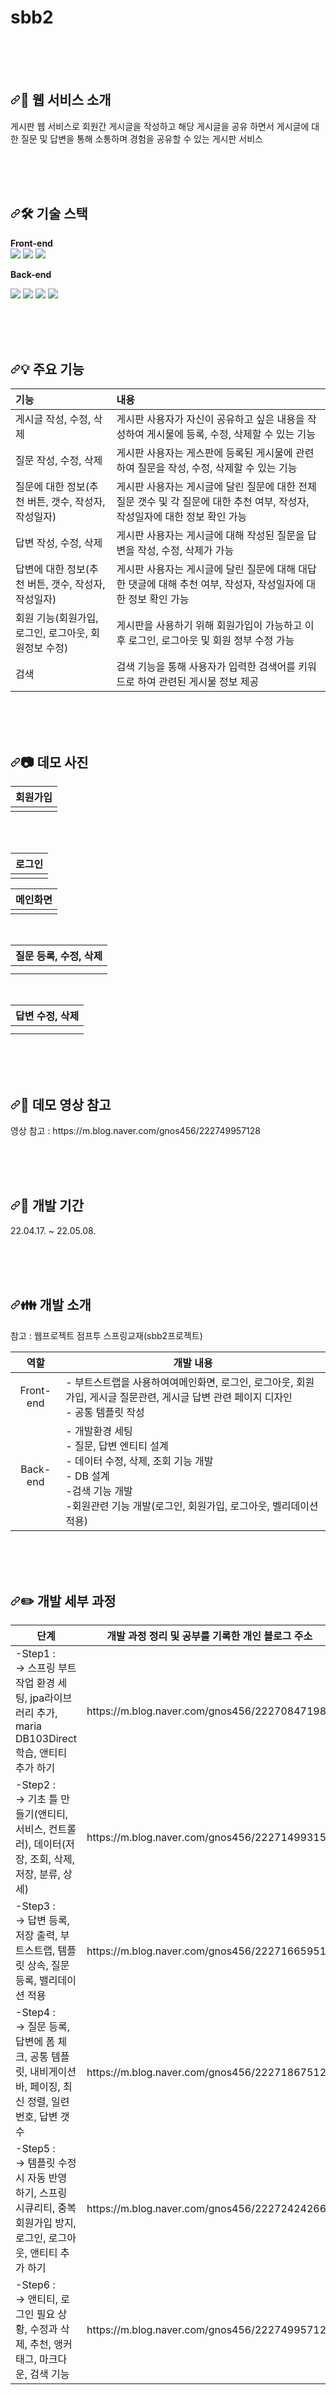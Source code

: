 # sbb2

<br><br><br>

<h2 tabindex="-1" dir="auto"><a id="user-content--웹-서비스-소개" class="anchor" aria-hidden="true" tabindex="-1" href="#-웹-서비스-소개"><svg class="octicon octicon-link" viewBox="0 0 16 16" version="1.1" width="16" height="16" aria-hidden="true"><path d="m7.775 3.275 1.25-1.25a3.5 3.5 0 1 1 4.95 4.95l-2.5 2.5a3.5 3.5 0 0 1-4.95 0 .751.751 0 0 1 .018-1.042.751.751 0 0 1 1.042-.018 1.998 1.998 0 0 0 2.83 0l2.5-2.5a2.002 2.002 0 0 0-2.83-2.83l-1.25 1.25a.751.751 0 0 1-1.042-.018.751.751 0 0 1-.018-1.042Zm-4.69 9.64a1.998 1.998 0 0 0 2.83 0l1.25-1.25a.751.751 0 0 1 1.042.018.751.751 0 0 1 .018 1.042l-1.25 1.25a3.5 3.5 0 1 1-4.95-4.95l2.5-2.5a3.5 3.5 0 0 1 4.95 0 .751.751 0 0 1-.018 1.042.751.751 0 0 1-1.042.018 1.998 1.998 0 0 0-2.83 0l-2.5 2.5a1.998 1.998 0 0 0 0 2.83Z"></path></svg></a>💁 웹 서비스 소개</h2>
<div>
  게시판 웹 서비스로 회원간 게시글을 작성하고 해당 게시글을 공유 하면서 게시글에 대한 질문 및 답변을 통해 소통하며 경험을 공유할 수 있는 게시판 서비스
</div>

<br><br><br>

<h2 tabindex="-1" dir="auto"><a id="user-content--기술-스택" class="anchor" aria-hidden="true" tabindex="-1" href="#-기술-스택"><svg class="octicon octicon-link" viewBox="0 0 16 16" version="1.1" width="16" height="16" aria-hidden="true"><path d="m7.775 3.275 1.25-1.25a3.5 3.5 0 1 1 4.95 4.95l-2.5 2.5a3.5 3.5 0 0 1-4.95 0 .751.751 0 0 1 .018-1.042.751.751 0 0 1 1.042-.018 1.998 1.998 0 0 0 2.83 0l2.5-2.5a2.002 2.002 0 0 0-2.83-2.83l-1.25 1.25a.751.751 0 0 1-1.042-.018.751.751 0 0 1-.018-1.042Zm-4.69 9.64a1.998 1.998 0 0 0 2.83 0l1.25-1.25a.751.751 0 0 1 1.042.018.751.751 0 0 1 .018 1.042l-1.25 1.25a3.5 3.5 0 1 1-4.95-4.95l2.5-2.5a3.5 3.5 0 0 1 4.95 0 .751.751 0 0 1-.018 1.042.751.751 0 0 1-1.042.018 1.998 1.998 0 0 0-2.83 0l-2.5 2.5a1.998 1.998 0 0 0 0 2.83Z"></path></svg></a>🛠 기술 스택</h2>
<strong>Front-end</strong>
<div>
  <img src="https://img.shields.io/badge/html5-E34F26?style=for-the-badge&logo=html5&logoColor=white">
  <img src="https://img.shields.io/badge/css-1572B6?style=for-the-badge&logo=css3&logoColor=white">
  <img src="https://img.shields.io/badge/thymleaf-3776AB?style=for-the-badge&logo=thymeleaf&logoColor=white">
</div>


<strong>Back-end</strong>
<div>
  <img src="https://img.shields.io/badge/java-007396?style=for-the-badge&logo=java&logoColor=white">
  <img src="https://img.shields.io/badge/springboot-6DB33F?style=for-the-badge&logo=springboot&logoColor=white">
  <img src="https://img.shields.io/badge/jpa-0769AD?style=for-the-badge&logo=&logoColor=white">
  <img src="https://img.shields.io/badge/mysql-4479A1?style=for-the-badge&logo=mysql&logoColor=white">
</div>

<br><br><br>

<h2 tabindex="-1" dir="auto"><a id="user-content--주요-기능" class="anchor" aria-hidden="true" tabindex="-1" href="#-주요-기능"><svg class="octicon octicon-link" viewBox="0 0 16 16" version="1.1" width="16" height="16" aria-hidden="true"><path d="m7.775 3.275 1.25-1.25a3.5 3.5 0 1 1 4.95 4.95l-2.5 2.5a3.5 3.5 0 0 1-4.95 0 .751.751 0 0 1 .018-1.042.751.751 0 0 1 1.042-.018 1.998 1.998 0 0 0 2.83 0l2.5-2.5a2.002 2.002 0 0 0-2.83-2.83l-1.25 1.25a.751.751 0 0 1-1.042-.018.751.751 0 0 1-.018-1.042Zm-4.69 9.64a1.998 1.998 0 0 0 2.83 0l1.25-1.25a.751.751 0 0 1 1.042.018.751.751 0 0 1 .018 1.042l-1.25 1.25a3.5 3.5 0 1 1-4.95-4.95l2.5-2.5a3.5 3.5 0 0 1 4.95 0 .751.751 0 0 1-.018 1.042.751.751 0 0 1-1.042.018 1.998 1.998 0 0 0-2.83 0l-2.5 2.5a1.998 1.998 0 0 0 0 2.83Z"></path></svg></a>💡 주요 기능</h2>

<table>
<thead>
<tr>
<th align="left">기능</th>
<th align="left">내용</th>
</tr>
</thead>
<tbody>
<tr>
<td align="left">게시글 작성, 수정, 삭제</td>
<td align="left">게시판 사용자가 자신이 공유하고 싶은 내용을 작성하여 게시물에 등록, 수정, 삭제할 수 있는 기능</td>
</tr>
<tr>
<td align="left">질문 작성, 수정, 삭제</td>
<td align="left">게시판 사용자는 게스판에 등록된 게시물에 관련하여 질문을 작성, 수정, 삭제할 수 있는 기능</td>
</tr>
<tr>
<td align="left">질문에 대한 정보(추천 버튼, 갯수, 작성자, 작성일자)</td>
<td align="left">게시판 사용자는 게시글에 달린 질문에 대한 전체 질문 갯수 및 각 질문에 대한 추천 여부, 작성자, 작성일자에 대한 정보 확인 가능</td>
</tr>
<tr>
<td align="left">답변 작성, 수정, 삭제</td>
<td align="left">게시판 사용자는 게시글에 대해 작성된 질문을 답변을 작성, 수정, 삭제가 가능</td>
</tr>
<tr>
<td align="left">답변에 대한 정보(추천 버튼, 갯수, 작성자, 작성일자)</td>
<td align="left">게시판 사용자는 게시글에 달린 질문에 대해 대답한 댓글에 대해 추천 여부, 작성자, 작성일자에 대한 정보 확인 가능</td>
</tr>
<tr>
<td align="left">회원 기능(회원가입, 로그인, 로그아웃, 회원정보 수정)</td>
<td align="left">게시판을 사용하기 위해 회원가입이 가능하고 이후 로그인, 로그아웃 및 회원 정부 수정 가능</td>
</tr>
<tr>
<td align="left">검색</td>
<td align="left">검색 기능을 통해 사용자가 입력한 검색어를 키워드로 하여 관련된 게시물 정보 제공</td>
</tr>
</tbody>
</table>

<br><br><br>

<h2 tabindex="-1" dir="auto"><a id="user-content--데모-영상" class="anchor" aria-hidden="true" tabindex="-1" href="#-데모-영상"><svg class="octicon octicon-link" viewBox="0 0 16 16" version="1.1" width="16" height="16" aria-hidden="true"><path d="m7.775 3.275 1.25-1.25a3.5 3.5 0 1 1 4.95 4.95l-2.5 2.5a3.5 3.5 0 0 1-4.95 0 .751.751 0 0 1 .018-1.042.751.751 0 0 1 1.042-.018 1.998 1.998 0 0 0 2.83 0l2.5-2.5a2.002 2.002 0 0 0-2.83-2.83l-1.25 1.25a.751.751 0 0 1-1.042-.018.751.751 0 0 1-.018-1.042Zm-4.69 9.64a1.998 1.998 0 0 0 2.83 0l1.25-1.25a.751.751 0 0 1 1.042.018.751.751 0 0 1 .018 1.042l-1.25 1.25a3.5 3.5 0 1 1-4.95-4.95l2.5-2.5a3.5 3.5 0 0 1 4.95 0 .751.751 0 0 1-.018 1.042.751.751 0 0 1-1.042.018 1.998 1.998 0 0 0-2.83 0l-2.5 2.5a1.998 1.998 0 0 0 0 2.83Z"></path></svg></a>📷 데모 사진</h2>
<table>
<thead>
<tr>
<th align="center">회원가입</th>
</tr>
</thead>
<tbody>
<tr>
<td align="center"><animated-image data-catalyst=""><a target="_blank" rel="noopener noreferrer" href="" data-target="animated-image.originalLink"><img src="https://github.com/seonghuncode/sbb2/assets/93322852/7c93cfd7-e7e2-4c10-b4e0-dba72760df04" alt="" style="max-width: 100%; display: inline-block;" data-target="animated-image.originalImage"></a>
      <span class="AnimatedImagePlayer" data-target="animated-image.player" hidden="">
        <a data-target="animated-image.replacedLink" class="AnimatedImagePlayer-images" href="https://github.com/today-real-estate/today-real-estate_front-end/blob/master/readme_assets/main-page.gif" target="_blank">
</tr>  
</tbody>
</table>

<br>

<table>
<thead>
<tr>
<th align="center">로그인</th>
</tr>
</thead>
<tbody>
<tr>
<td align="center"><animated-image data-catalyst=""><a target="_blank" rel="noopener noreferrer" href="" data-target="animated-image.originalLink"><img src="https://github.com/seonghuncode/sbb2/assets/93322852/3a301870-a9b9-4ce3-8b0e-bec20a32f9cd" alt="" style="max-width: 100%; display: inline-block;" data-target="animated-image.originalImage"></a>
      <span class="AnimatedImagePlayer" data-target="animated-image.player" hidden="">
        <a data-target="animated-image.replacedLink" class="AnimatedImagePlayer-images" href="https://github.com/today-real-estate/today-real-estate_front-end/blob/master/readme_assets/main-page.gif" target="_blank">
</tr>
</tbody>

<br>
          
<table>
<thead>
<tr>
<th align="center">메인화면</th>
</tr>
</thead>
<tbody>
<tr>
<td align="center"><animated-image data-catalyst=""><a target="_blank" rel="noopener noreferrer" href="" data-target="animated-image.originalLink"><img src="https://github.com/seonghuncode/sbb2/assets/93322852/57585fb2-d2f0-4071-b3fa-b8c162ab9cf8" alt="" style="max-width: 100%; display: inline-block;" data-target="animated-image.originalImage"></a>
      <span class="AnimatedImagePlayer" data-target="animated-image.player" hidden="">
        <a data-target="animated-image.replacedLink" class="AnimatedImagePlayer-images" href="https://github.com/today-real-estate/today-real-estate_front-end/blob/master/readme_assets/main-page.gif" target="_blank">
</tr>
</tbody>
</table>

<br>

<table>
<thead>
<tr>
<th align="center">질문 등록, 수정, 삭제</th>
</tr>
</thead>
<tbody>
<tr>
<td align="center"><animated-image data-catalyst=""><a target="_blank" rel="noopener noreferrer" href="" data-target="animated-image.originalLink"><img src="https://github.com/seonghuncode/sbb2/assets/93322852/8917f941-7658-4704-b77d-d44712166271" alt="" style="max-width: 100%; display: inline-block;" data-target="animated-image.originalImage"></a>
      <span class="AnimatedImagePlayer" data-target="animated-image.player" hidden="">
        <a data-target="animated-image.replacedLink" class="AnimatedImagePlayer-images" href="https://github.com/today-real-estate/today-real-estate_front-end/blob/master/readme_assets/main-page.gif" target="_blank">
</tr>     
<tr>
<td align="center"><animated-image data-catalyst=""><a target="_blank" rel="noopener noreferrer" href="" data-target="animated-image.originalLink"><img src="https://github.com/seonghuncode/sbb2/assets/93322852/25490bc3-17dd-4e1a-b6b8-58d757c1f5af" alt="" style="max-width: 100%; display: inline-block;" data-target="animated-image.originalImage"></a>
      <span class="AnimatedImagePlayer" data-target="animated-image.player" hidden="">
        <a data-target="animated-image.replacedLink" class="AnimatedImagePlayer-images" href="https://github.com/today-real-estate/today-real-estate_front-end/blob/master/readme_assets/main-page.gif" target="_blank">
</tr>     
</tbody>
</table>

<br>

<table>
<thead>
<tr>
<th align="center">답변 수정, 삭제</th>
</tr>
</thead>
<tbody>
<tr>
<td align="center"><animated-image data-catalyst=""><a target="_blank" rel="noopener noreferrer" href="" data-target="animated-image.originalLink"><img src="https://github.com/seonghuncode/sbb2/assets/93322852/8cea28fa-3474-4a77-9e43-fc1925a26b1f" alt="" style="max-width: 100%; display: inline-block;" data-target="animated-image.originalImage"></a>
      <span class="AnimatedImagePlayer" data-target="animated-image.player" hidden="">
        <a data-target="animated-image.replacedLink" class="AnimatedImagePlayer-images" href="https://github.com/today-real-estate/today-real-estate_front-end/blob/master/readme_assets/main-page.gif" target="_blank">
</tr>     
<tr>
<td align="center"><animated-image data-catalyst=""><a target="_blank" rel="noopener noreferrer" href="" data-target="animated-image.originalLink"><img src="https://github.com/seonghuncode/sbb2/assets/93322852/5b511394-0b06-45d4-875a-889337dcec0e" alt="" style="max-width: 100%; display: inline-block;" data-target="animated-image.originalImage"></a>
      <span class="AnimatedImagePlayer" data-target="animated-image.player" hidden="">
        <a data-target="animated-image.replacedLink" class="AnimatedImagePlayer-images" href="https://github.com/today-real-estate/today-real-estate_front-end/blob/master/readme_assets/main-page.gif" target="_blank">
</tr>     
</tbody>
</table>

<br><br><br>

<h2 tabindex="-1" dir="auto"><a id="user-content--데모-영상" class="anchor" aria-hidden="true" tabindex="-1" href="#-데모-영상"><svg class="octicon octicon-link" viewBox="0 0 16 16" version="1.1" width="16" height="16" aria-hidden="true"><path d="m7.775 3.275 1.25-1.25a3.5 3.5 0 1 1 4.95 4.95l-2.5 2.5a3.5 3.5 0 0 1-4.95 0 .751.751 0 0 1 .018-1.042.751.751 0 0 1 1.042-.018 1.998 1.998 0 0 0 2.83 0l2.5-2.5a2.002 2.002 0 0 0-2.83-2.83l-1.25 1.25a.751.751 0 0 1-1.042-.018.751.751 0 0 1-.018-1.042Zm-4.69 9.64a1.998 1.998 0 0 0 2.83 0l1.25-1.25a.751.751 0 0 1 1.042.018.751.751 0 0 1 .018 1.042l-1.25 1.25a3.5 3.5 0 1 1-4.95-4.95l2.5-2.5a3.5 3.5 0 0 1 4.95 0 .751.751 0 0 1-.018 1.042.751.751 0 0 1-1.042.018 1.998 1.998 0 0 0-2.83 0l-2.5 2.5a1.998 1.998 0 0 0 0 2.83Z"></path></svg></a>🎥 데모 영상 참고</h2>
영상 참고 : https://m.blog.naver.com/gnos456/222749957128

<br><br><br>

<h2 tabindex="-1" dir="auto"><a id="user-content--개발-기간" class="anchor" aria-hidden="true" tabindex="-1" href="#-개발-기간"><svg class="octicon octicon-link" viewBox="0 0 16 16" version="1.1" width="16" height="16" aria-hidden="true"><path d="m7.775 3.275 1.25-1.25a3.5 3.5 0 1 1 4.95 4.95l-2.5 2.5a3.5 3.5 0 0 1-4.95 0 .751.751 0 0 1 .018-1.042.751.751 0 0 1 1.042-.018 1.998 1.998 0 0 0 2.83 0l2.5-2.5a2.002 2.002 0 0 0-2.83-2.83l-1.25 1.25a.751.751 0 0 1-1.042-.018.751.751 0 0 1-.018-1.042Zm-4.69 9.64a1.998 1.998 0 0 0 2.83 0l1.25-1.25a.751.751 0 0 1 1.042.018.751.751 0 0 1 .018 1.042l-1.25 1.25a3.5 3.5 0 1 1-4.95-4.95l2.5-2.5a3.5 3.5 0 0 1 4.95 0 .751.751 0 0 1-.018 1.042.751.751 0 0 1-1.042.018 1.998 1.998 0 0 0-2.83 0l-2.5 2.5a1.998 1.998 0 0 0 0 2.83Z"></path></svg></a>📅 개발 기간</h2>
<p dir="auto">22.04.17. ~ 22.05.08.</p>

<br><br><br>

<h2 tabindex="-1" dir="auto"><a id="user-content--개발-팀-소개" class="anchor" aria-hidden="true" tabindex="-1" href="#-개발-팀-소개"><svg class="octicon octicon-link" viewBox="0 0 16 16" version="1.1" width="16" height="16" aria-hidden="true"><path d="m7.775 3.275 1.25-1.25a3.5 3.5 0 1 1 4.95 4.95l-2.5 2.5a3.5 3.5 0 0 1-4.95 0 .751.751 0 0 1 .018-1.042.751.751 0 0 1 1.042-.018 1.998 1.998 0 0 0 2.83 0l2.5-2.5a2.002 2.002 0 0 0-2.83-2.83l-1.25 1.25a.751.751 0 0 1-1.042-.018.751.751 0 0 1-.018-1.042Zm-4.69 9.64a1.998 1.998 0 0 0 2.83 0l1.25-1.25a.751.751 0 0 1 1.042.018.751.751 0 0 1 .018 1.042l-1.25 1.25a3.5 3.5 0 1 1-4.95-4.95l2.5-2.5a3.5 3.5 0 0 1 4.95 0 .751.751 0 0 1-.018 1.042.751.751 0 0 1-1.042.018 1.998 1.998 0 0 0-2.83 0l-2.5 2.5a1.998 1.998 0 0 0 0 2.83Z"></path></svg></a>👪 개발 소개</h2>
참고 : 웹프로젝트 점프투 스프링교재(sbb2프로젝트)
<table>
<thead>
<tr>
<th align="center">역할</th>
<th align="left"><div align="center" dir="auto">개발 내용</div></th>
</tr>
</thead>
<tbody>
<tr>
<td align="center">Front-end</td>
<td align="left">- 부트스트랩을 사용하여여메인화면, 로그인, 로그아웃, 회원가입, 게시글 질문관련, 게시글 답변 관련 페이지 디자인<br>- 공통 템플릿 작성</td>
</tr>
<tr>
<td align="center">Back-end</td>
<td align="left">- 개발환경 세팅<br>- 질문, 답변 엔티티 설계<br>- 데이터 수정, 삭제, 조회 기능 개발<br>- DB 설계<br>-검색 기능 개발<br>-회원관련 기능 개발(로그인, 회원가입, 로그아웃, 벨리데이션 적용)</td>
</tr>
</tbody>
</table>

<br><br><br>

<h2 tabindex="-1" dir="auto"><a id="user-content--개발-팀-소개" class="anchor" aria-hidden="true" tabindex="-1" href="#-개발-팀-소개"><svg class="octicon octicon-link" viewBox="0 0 16 16" version="1.1" width="16" height="16" aria-hidden="true"><path d="m7.775 3.275 1.25-1.25a3.5 3.5 0 1 1 4.95 4.95l-2.5 2.5a3.5 3.5 0 0 1-4.95 0 .751.751 0 0 1 .018-1.042.751.751 0 0 1 1.042-.018 1.998 1.998 0 0 0 2.83 0l2.5-2.5a2.002 2.002 0 0 0-2.83-2.83l-1.25 1.25a.751.751 0 0 1-1.042-.018.751.751 0 0 1-.018-1.042Zm-4.69 9.64a1.998 1.998 0 0 0 2.83 0l1.25-1.25a.751.751 0 0 1 1.042.018.751.751 0 0 1 .018 1.042l-1.25 1.25a3.5 3.5 0 1 1-4.95-4.95l2.5-2.5a3.5 3.5 0 0 1 4.95 0 .751.751 0 0 1-.018 1.042.751.751 0 0 1-1.042.018 1.998 1.998 0 0 0-2.83 0l-2.5 2.5a1.998 1.998 0 0 0 0 2.83Z"></path></svg></a>✏️ 개발 세부 과정</h2>

<table>
<thead>
<tr>
<th align="center">단계</th>
<th align="left"><div align="center" dir="auto">개발 과정 정리 및 공부를 기록한 개인 블로그 주소</div></th>
</tr>
</thead>
<tbody>
<tr>
<td align="left">-Step1 :<br>→  스프링 부트 작업 환경 세팅, jpa라이브러리 추가, maria DB103Direct 학습, 앤티티 추가 하기</td>
<td align="left">https://m.blog.naver.com/gnos456/222708471989</td>
</tr>
<tr>
<td align="left">-Step2 :<br>→  기초 틀 만들기(앤티티, 서비스, 컨트롤러), 데이터(저장, 조회, 삭제, 저장, 분류, 상세)</td>
<td align="left">https://m.blog.naver.com/gnos456/222714993151</td>
</tr>
<tr>
<td align="left">-Step3 :<br>→  답변 등록, 저장 출력, 부트스트랩, 템플릿 상속, 질문 등록, 밸리데이션 적용</td>
<td align="left">https://m.blog.naver.com/gnos456/222716659516</td>
</tr>
<tr>
<td align="left">-Step4 :<br>→  질문 등록, 답변에 폼 체크, 공통 템플릿, 내비게이션바, 페이징, 최신 정렬, 일련 번호, 답변 갯수</td>
<td align="left">https://m.blog.naver.com/gnos456/222718675121</td>
</tr>
<tr>
<td align="left">-Step5 :<br>→  템플릿 수정시 자동 반영 하기, 스프링 시큐리티, 중복 회원가입 방지, 로그인, 로그아웃, 앤티티 추가 하기</td>
<td align="left">https://m.blog.naver.com/gnos456/222724242666</td>
</tr>
<tr>
<td align="left">-Step6 : <br>→ 앤티티, 로그인 필요 상황, 수정과 삭제, 추천, 앵커 태그, 마크다운, 검색 기능</td>
<td align="left">https://m.blog.naver.com/gnos456/222749957128</td>
</tr>
</tbody>
</table>






